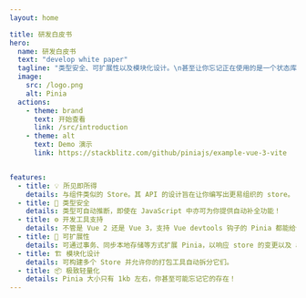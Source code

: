 ```yaml
---
layout: home

title: 研发白皮书
hero:
  name: 研发白皮书
  text: "develop white paper"
  tagline: "类型安全、可扩展性以及模块化设计。\n甚至让你忘记正在使用的是一个状态库。"
  image:
    src: /logo.png
    alt: Pinia
  actions:
    - theme: brand
      text: 开始查看
      link: /src/introduction
    - theme: alt
      text: Demo 演示
      link: https://stackblitz.com/github/piniajs/example-vue-3-vite


features:
  - title: 💡 所见即所得
    details: 与组件类似的 Store。其 API 的设计旨在让你编写出更易组织的 store。
  - title: 🔑 类型安全
    details: 类型可自动推断，即使在 JavaScript 中亦可为你提供自动补全功能！
  - title: ⚙️ 开发工具支持
    details: 不管是 Vue 2 还是 Vue 3，支持 Vue devtools 钩子的 Pinia 都能给你更好的开发体验。
  - title: 🔌 可扩展性
    details: 可通过事务、同步本地存储等方式扩展 Pinia，以响应 store 的变更以及 action。
  - title: 🏗 模块化设计
    details: 可构建多个 Store 并允许你的打包工具自动拆分它们。
  - title: 📦 极致轻量化
    details: Pinia 大小只有 1kb 左右，你甚至可能忘记它的存在！
---
```


